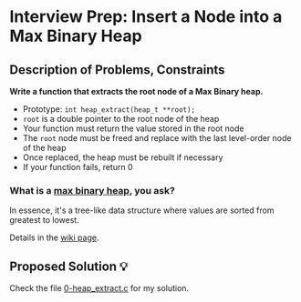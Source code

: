 # Interview Prep: Insert a Node into a Max Binary Heap

## Description of Problems, Constraints

**Write a function that extracts the root node of a Max Binary heap.**

* Prototype: `int heap_extract(heap_t **root);`
* `root` is a double pointer to the root node of the heap
* Your function must return the value stored in the root node
* The `root` node must be freed and replace with the last level-order node of the heap
* Once replaced, the heap must be rebuilt if necessary
* If your function fails, return 0

### What is a [max binary heap](https://en.wikipedia.org/wiki/Heap_(data_structure)), you ask?

In essence, it's a tree-like data structure where values are sorted from greatest to lowest.

Details in the [wiki page](https://en.wikipedia.org/wiki/Heap_(data_structure)).
<br>

## Proposed Solution 💡

Check the file [0-heap_extract.c](./0-heap_extract.c) for my solution.
